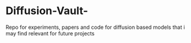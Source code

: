 # Diffusion-Vault-
Repo for experiments, papers and code for diffusion based models that i may find relevant for future projects
